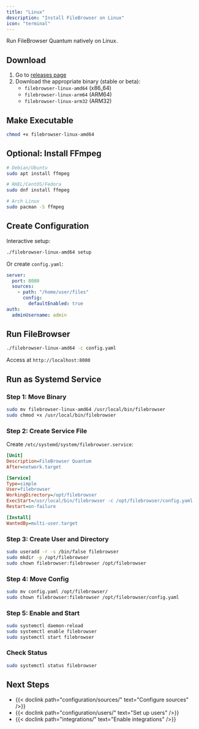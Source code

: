 ```yaml
---
title: "Linux"
description: "Install FileBrowser on Linux"
icon: "terminal"
---
```


Run FileBrowser Quantum natively on Linux.

## Download

1. Go to [releases page](https://github.com/gtsteffaniak/filebrowser/releases)
2. Download the appropriate binary (stable or beta):
   - `filebrowser-linux-amd64` (x86_64)
   - `filebrowser-linux-arm64` (ARM64)
   - `filebrowser-linux-arm32` (ARM32)

## Make Executable

```bash
chmod +x filebrowser-linux-amd64
```

## Optional: Install FFmpeg

```bash
# Debian/Ubuntu
sudo apt install ffmpeg

# RHEL/CentOS/Fedora
sudo dnf install ffmpeg

# Arch Linux
sudo pacman -S ffmpeg
```

## Create Configuration

Interactive setup:

```bash
./filebrowser-linux-amd64 setup
```

Or create `config.yaml`:

```yaml
server:
  port: 8080
  sources:
    - path: "/home/user/files"
      config:
        defaultEnabled: true
auth:
  adminUsername: admin
```

## Run FileBrowser

```bash
./filebrowser-linux-amd64 -c config.yaml
```

Access at `http://localhost:8080`

## Run as Systemd Service

### Step 1: Move Binary

```bash
sudo mv filebrowser-linux-amd64 /usr/local/bin/filebrowser
sudo chmod +x /usr/local/bin/filebrowser
```

### Step 2: Create Service File

Create `/etc/systemd/system/filebrowser.service`:

```ini
[Unit]
Description=FileBrowser Quantum
After=network.target

[Service]
Type=simple
User=filebrowser
WorkingDirectory=/opt/filebrowser
ExecStart=/usr/local/bin/filebrowser -c /opt/filebrowser/config.yaml
Restart=on-failure

[Install]
WantedBy=multi-user.target
```

### Step 3: Create User and Directory

```bash
sudo useradd -r -s /bin/false filebrowser
sudo mkdir -p /opt/filebrowser
sudo chown filebrowser:filebrowser /opt/filebrowser
```

### Step 4: Move Config

```bash
sudo mv config.yaml /opt/filebrowser/
sudo chown filebrowser:filebrowser /opt/filebrowser/config.yaml
```

### Step 5: Enable and Start

```bash
sudo systemctl daemon-reload
sudo systemctl enable filebrowser
sudo systemctl start filebrowser
```

### Check Status

```bash
sudo systemctl status filebrowser
```

## Next Steps

- {{< doclink path="configuration/sources/" text="Configure sources" />}}
- {{< doclink path="configuration/users/" text="Set up users" />}}
- {{< doclink path="integrations/" text="Enable integrations" />}}

